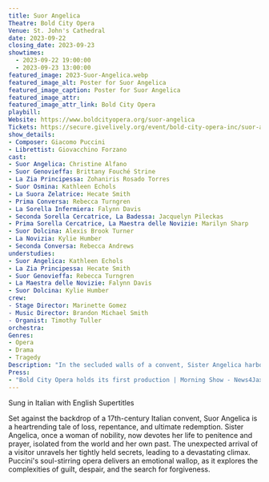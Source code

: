 ```yaml
---
title: Suor Angelica
Theatre: Bold City Opera
Venue: St. John's Cathedral
date: 2023-09-22
closing_date: 2023-09-23
showtimes:
  - 2023-09-22 19:00:00
  - 2023-09-23 13:00:00
featured_image: 2023-Suor-Angelica.webp
featured_image_alt: Poster for Suor Angelica
featured_image_caption: Poster for Suor Angelica
featured_image_attr: 
featured_image_attr_link: Bold City Opera
playbill:
Website: https://www.boldcityopera.org/suor-angelica
Tickets: https://secure.givelively.org/event/bold-city-opera-inc/suor-angelica
show_details: 
- Composer: Giacomo Puccini
- Librettist: Giovacchino Forzano
cast:
- Suor Angelica: Christine Alfano
- Suor Genovieffa: Brittany Fouché Strine
- La Zia Principessa: Zohaniris Rosado Torres
- Suor Osmina: Kathleen Echols
- La Suora Zelatrice: Hecate Smith
- Prima Conversa: Rebecca Turngren
- La Sorella Infermiera: Falynn Davis
- Seconda Sorella Cercatrice, La Badessa: Jacquelyn Pileckas
- Prima Sorella Cercatrice, La Maestra delle Novizie: Marilyn Sharp
- Suor Dolcina: Alexis Brook Turner
- La Novizia: Kylie Humber
- Seconda Conversa: Rebecca Andrews
understudies: 
- Suor Angelica: Kathleen Echols
- La Zia Principessa: Hecate Smith
- Suor Genovieffa: Rebecca Turngren
- La Maestra delle Novizie: Falynn Davis
- Suor Dolcina: Kylie Humber
crew:
​- Stage Director: Marinette Gomez
​- Music Director: Brandon Michael Smith
​- Organist: Timothy Tuller
orchestra:
Genres:
- Opera
- Drama
- Tragedy
Description: "In the secluded walls of a convent, Sister Angelica harbors a secret that has severed her from both family and society. A visit from a face from the past forces her to confront her sins and seek redemption."
Press:
- "Bold City Opera holds its first production | Morning Show - News4Jax": https://www.news4jax.com/video/morning-show/2023/09/21/bold-city-opera-holds-its-first-production/
---
```

Sung in Italian with English Supertitles

Set against the backdrop of a 17th-century Italian convent, Suor Angelica is a heartrending tale of loss, repentance, and ultimate redemption. Sister Angelica, once a woman of nobility, now devotes her life to penitence and prayer, isolated from the world and her own past. The unexpected arrival of a visitor unravels her tightly held secrets, leading to a devastating climax. Puccini's soul-stirring opera delivers an emotional wallop, as it explores the complexities of guilt, despair, and the search for forgiveness.
